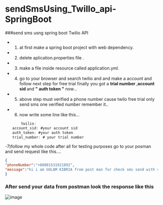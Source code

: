 # sendSmsUsing_Twillo_api-SpringBoot
###send sms usng spring boot Twilio API

- 1) at first make a spring boot project with web dependency.
- 2) delete aplication.properties file .
- 3) make a file inside resource called application.yml.
- 4) go to your browser and search twilio and and make a account and follow next step for free trial finally you got a <b>trial number </b>,<b>account sid </b> and <b>" auth token "</b> now...
- 5) above step must verified a phone number cause twilo free trial only send sms one verified number remember it..
- 6) now write some line like this...

    ```java
        twilio:
  account_sid: #your account sid
  auth_token: #your auth token
  trial_number: # your trial number
    ```
-7)follow my whole code after all for testing purposes go to your posman and send request like this....

```json
{	
"phoneNumber":"+88001531921892",
"message":"hi i am GOLAM KIBRIA from post man for check sms send with spring boot"
}
```
### After send your data from postman look the response like this

![image](https://user-images.githubusercontent.com/61331272/86347907-bbc05000-bc80-11ea-9bbe-07dfb0fef477.png)

